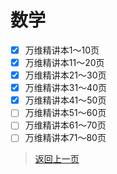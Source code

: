 # 数学
- [x] 万维精讲本1～10页
- [x] 万维精讲本11～20页
- [x] 万维精讲本21～30页
- [x] 万维精讲本31～40页
- [x] 万维精讲本41～50页
- [ ] 万维精讲本51～60页
- [ ] 万维精讲本61～70页
- [ ] 万维精讲本71～80页
>[返回上一页](https://zhs141.github.io/homework/2024/index.html)
